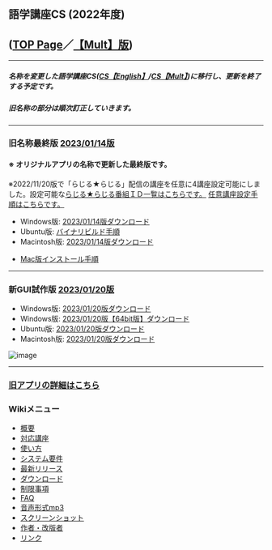 ## 語学講座CS (2022年度)      
## ([TOP Page](https://csreviser.github.io/CS-English/)／[【Mult】版](https://csreviser.github.io/CS-Mult/))
***
##### 名称を変更した語学講座CS([CS【English】](https://csreviser.github.io/CS-English/)/[CS【Mult】](https://csreviser.github.io/CS-Mult/))に移行し、更新を終了する予定です。               
##### 旧名称の部分は順次訂正していきます。   
                                   
***
### 旧名称最終版 [2023/01/14版](https://github.com/CSReviser/CaptureStream/releases/tag/20230114)              
              
#### ※ オリジナルアプリの名称で更新した最終版です。                  
   ※2022/11/20版で「らじる★らじる」配信の講座を任意に4講座設定可能にしました。設定可能な[らじる★らじる番組ＩＤ一覧はこちらです。](https://github.com/CSReviser/CS-English/wiki/%E3%82%89%E3%81%98%E3%82%8B%E2%98%85%E3%82%89%E3%81%98%E3%82%8B%E7%95%AA%E7%B5%84%EF%BC%A9%EF%BC%A4%E4%B8%80%E8%A6%A7)    [任意講座設定手順はこちらです。](https://github.com/CSReviser/CS-English/wiki/%E4%BB%BB%E6%84%8F%E3%82%89%E3%81%98%E3%82%8B%E7%95%AA%E7%B5%84%E8%A8%AD%E5%AE%9A%E6%89%8B%E9%A0%86)                 
   * Windows版: [2023/01/14版ダウンロード](https://github.com/CSReviser/CaptureStream/releases/download/20230114/CaptureStream-Windows-20230114.zip)                          
   * Ubuntu版: [バイナリビルド手順](https://github.com/CSReviser/CaptureStream/wiki/ubuntuビルド手順)                          
   * Macintosh版: [2023/01/14版ダウンロード](https://github.com/CSReviser/CaptureStream/releases/download/20230114/CaptureStream-Macintosh-20230114.dmg) 　　         
   -  [Mac版インストール手順](https://github.com/CSReviser/CS-English/wiki/Mac%E7%89%88%E3%82%A4%E3%83%B3%E3%82%B9%E3%83%88%E3%83%BC%E3%83%AB%E6%89%8B%E9%A0%86(%E3%83%91%E3%83%BC%E3%83%9F%E3%83%83%E3%82%B7%E3%83%A7%E3%83%B3%E6%B8%88))                                                                　　　           　　                            　　　           　　     

***
### 新GUI試作版 [2023/01/20版](https://github.com/CSReviser/CaptureStream/releases/tag/20230120)              
   * Windows版: [2023/01/20版ダウンロード](https://github.com/CSReviser/CaptureStream/releases/download/20230120/CaptureStream-Windows-20230120.zip)                          
   *  Windows版: [2023/01/20版【64bit版】ダウンロード](https://github.com/CSReviser/CaptureStream/releases/download/20230120/CaptureStream-Windows-x64-20230120.zip)                          
   * Ubuntu版: [2023/01/20版ダウンロード](https://github.com/CSReviser/CaptureStream/releases/download/20230120/CaptureStream-Ubuntu-qt5-20230120.zip)   
   * Macintosh版: [2023/01/20版ダウンロード](https://github.com/CSReviser/CaptureStream/releases/download/20230120/CaptureStream-Macintosh-20230120.dmg) 　　   

![image](https://user-images.githubusercontent.com/46049273/213697149-42ab699d-6581-4472-b5c2-ff0912eab23f.png)


***
### [旧アプリの詳細はこちら](https://github.com/CSReviser/CaptureStream/wiki/CaptureStream)                 　　　
### Wikiメニュー     
- [概要](https://github.com/CSReviser/CaptureStream/wiki/%E6%A6%82%E8%A6%81)   
- [対応講座](https://github.com/CSReviser/CaptureStream/wiki/%E5%AF%BE%E5%BF%9C%E8%AC%9B%E5%BA%A7)    
- [使い方](https://github.com/CSReviser/CaptureStream/wiki/%E4%BD%BF%E3%81%84%E6%96%B9)   
- [システム要件](https://github.com/CSReviser/CaptureStream/wiki/%E3%82%B7%E3%82%B9%E3%83%86%E3%83%A0%E8%A6%81%E4%BB%B6)    
- [最新リリース](https://github.com/CSReviser/CaptureStream/wiki/%E6%9C%80%E6%96%B0%E3%83%AA%E3%83%AA%E3%83%BC%E3%82%B9)   
- [ダウンロード](https://github.com/CSReviser/CaptureStream/wiki/%E3%83%80%E3%82%A6%E3%83%B3%E3%83%AD%E3%83%BC%E3%83%89)   
- [制限事項](https://github.com/CSReviser/CaptureStream/wiki/%E5%88%B6%E9%99%90%E4%BA%8B%E9%A0%85)   
- [FAQ](https://github.com/CSReviser/CaptureStream/wiki/FAQ)   
- [音声形式mp3](https://github.com/CSReviser/CaptureStream/wiki/%E9%9F%B3%E5%A3%B0%E5%BD%A2%E5%BC%8Fmp3)           
- [スクリーンショット](https://github.com/CSReviser/CaptureStream/wiki/スクリーンショット)   
- [作者・改版者](https://github.com/CSReviser/CaptureStream/wiki/作者・改版者)   
- [リンク](https://github.com/CSReviser/CaptureStream/wiki/リンク)   

